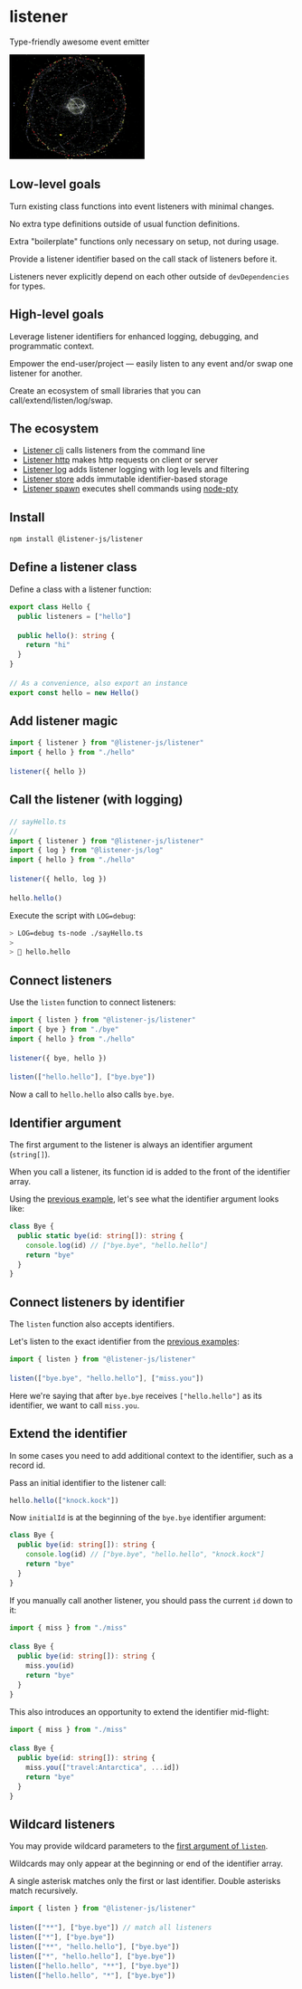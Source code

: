 # listener

Type-friendly awesome event emitter

![listener](media/listener.gif)

## Low-level goals

Turn existing class functions into event listeners with minimal changes.

No extra type definitions outside of usual function definitions.

Extra "boilerplate" functions only necessary on setup, not during usage.

Provide a listener identifier based on the call stack of listeners before it.

Listeners never explicitly depend on each other outside of `devDependencies` for types.

## High-level goals

Leverage listener identifiers for enhanced logging, debugging, and programmatic context.

Empower the end-user/project — easily listen to any event and/or swap one listener for another.

Create an ecosystem of small libraries that you can call/extend/listen/log/swap.

## The ecosystem

- [Listener cli](https://github.com/listener-js/cli) calls listeners from the command line
- [Listener http](https://github.com/listener-js/http) makes http requests on client or server
- [Listener log](https://github.com/listener-js/log) adds listener logging with log levels and filtering
- [Listener store](https://github.com/listener-js/store) adds immutable identifier-based storage
- [Listener spawn](https://github.com/listener-js/spawn) executes shell commands using [node-pty](https://github.com/microsoft/node-pty)

## Install

```bash
npm install @listener-js/listener
```

## Define a listener class

Define a class with a listener function:

```ts
export class Hello {
  public listeners = ["hello"]

  public hello(): string {
    return "hi"
  }
}

// As a convenience, also export an instance
export const hello = new Hello()
```

## Add listener magic

```ts
import { listener } from "@listener-js/listener"
import { hello } from "./hello"

listener({ hello })
```

## Call the listener (with logging)

```ts
// sayHello.ts
//
import { listener } from "@listener-js/listener"
import { log } from "@listener-js/log"
import { hello } from "./hello"

listener({ hello, log })

hello.hello()
```

Execute the script with `LOG=debug`:

```bash
> LOG=debug ts-node ./sayHello.ts
>
> 🐛 hello.hello
```

## Connect listeners

Use the `listen` function to connect listeners:

```ts
import { listen } from "@listener-js/listener"
import { bye } from "./bye"
import { hello } from "./hello"

listener({ bye, hello })

listen(["hello.hello"], ["bye.bye"])
```

Now a call to `hello.hello` also calls `bye.bye`.

## Identifier argument

The first argument to the listener is always an identifier argument (`string[]`).

When you call a listener, its function id is added to the front of the identifier array.

Using the [previous example](#connect-listeners), let's see what the identifier argument looks like:

```ts
class Bye {
  public static bye(id: string[]): string {
    console.log(id) // ["bye.bye", "hello.hello"]
    return "bye"
  }
}
```

## Connect listeners by identifier

The `listen` function also accepts identifiers.

Let's listen to the exact identifier from the [previous examples](#identifier-argument):

```ts
import { listen } from "@listener-js/listener"

listen(["bye.bye", "hello.hello"], ["miss.you"])
```

Here we're saying that after `bye.bye` receives `["hello.hello"]` as its identifier, we want to call `miss.you`.

## Extend the identifier

In some cases you need to add additional context to the identifier, such as a record id.

Pass an initial identifier to the listener call:

```ts
hello.hello(["knock.kock"])
```

Now `initialId` is at the beginning of the `bye.bye` identifier argument:

```ts
class Bye {
  public bye(id: string[]): string {
    console.log(id) // ["bye.bye", "hello.hello", "knock.kock"]
    return "bye"
  }
}
```

If you manually call another listener, you should pass the current `id` down to it:

```ts
import { miss } from "./miss"

class Bye {
  public bye(id: string[]): string {
    miss.you(id)
    return "bye"
  }
}
```

This also introduces an opportunity to extend the identifier mid-flight:

```ts
import { miss } from "./miss"

class Bye {
  public bye(id: string[]): string {
    miss.you(["travel:Antarctica", ...id])
    return "bye"
  }
}
```

## Wildcard listeners

You may provide wildcard parameters to the [first argument of `listen`](#connect-listeners).

Wildcards may only appear at the beginning or end of the identifier array.

A single asterisk matches only the first or last identifier. Double asterisks match recursively.

```ts
import { listen } from "@listener-js/listener"

listen(["**"], ["bye.bye"]) // match all listeners
listen(["*"], ["bye.bye"])
listen(["**", "hello.hello"], ["bye.bye"])
listen(["*", "hello.hello"], ["bye.bye"])
listen(["hello.hello", "**"], ["bye.bye"])
listen(["hello.hello", "*"], ["bye.bye"])
```
